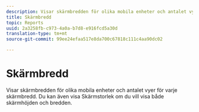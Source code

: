 ```yaml
---
description: Visar skärmbredden för olika mobila enheter och antalet vyer för varje skärmbredd. Du kan även visa Skärmstorlek om du vill visa både skärmhöjden och bredden.
title: Skärmbredd
topic: Reports
uuid: 2a3258fb-c973-4a0a-b7d8-e916fcd5a30d
translation-type: tm+mt
source-git-commit: 99ee24efaa517e8da700c67818c111c4aa90dc02

---
```



# Skärmbredd

Visar skärmbredden för olika mobila enheter och antalet vyer för varje skärmbredd. Du kan även visa Skärmstorlek om du vill visa både skärmhöjden och bredden.

